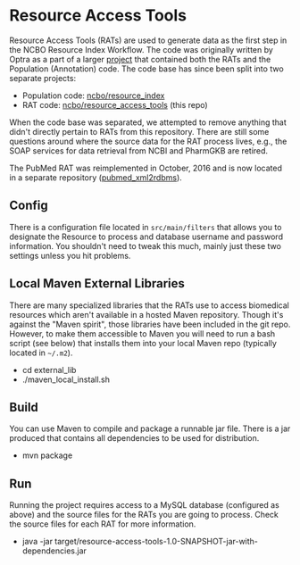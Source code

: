 # Resource Access Tools

Resource Access Tools (RATs) are used to generate data as the first step in the NCBO Resource Index Workflow. The code was originally written by Optra as a part of a larger [project](https://github.com/ncbo/resource_index_workflow) that contained both the RATs and the Population (Annotation) code.  The code base has since been split into two separate projects:

- Population code: [ncbo/resource_index](https://github.com/ncbo/resource_index)
- RAT code: [ncbo/resource_access_tools](https://github.com/ncbo/resource_access_tools) (this repo)

When the code base was separated, we attempted to remove anything that didn't directly pertain to RATs from this repository. There are still some questions around where the source data for the RAT process lives, e.g., the SOAP services for data retrieval from NCBI and PharmGKB are retired.

The PubMed RAT was reimplemented in October, 2016 and is now located in a separate repository ([pubmed_xml2rdbms](https://github.com/ncbo/pubmed_xml2rdbms)).

## Config

There is a configuration file located in `src/main/filters` that allows you to designate the Resource to process and database username and password information. You shouldn't need to tweak this much, mainly just these two settings unless you hit problems.

## Local Maven External Libraries

There are many specialized libraries that the RATs use to access biomedical resources which aren't available in a hosted Maven repository. Though it's against the "Maven spirit", those libraries have been included in the git repo. However, to make them accessible to Maven you will need to run a bash script (see below) that installs them into your local Maven repo (typically located in `~/.m2`).

- cd external_lib
- ./maven_local_install.sh

## Build

You can use Maven to compile and package a runnable jar file. There is a jar produced that contains all dependencies to be used for distribution.

- mvn package

## Run

Running the project requires access to a MySQL database (configured as above) and the source files for the RATs you are going to process. Check the source files for each RAT for more information.

- java -jar target/resource-access-tools-1.0-SNAPSHOT-jar-with-dependencies.jar

